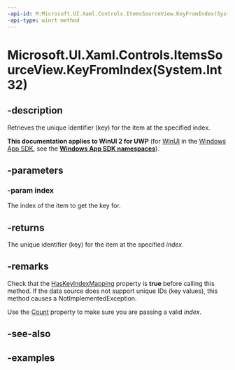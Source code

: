 ```yaml
---
-api-id: M:Microsoft.UI.Xaml.Controls.ItemsSourceView.KeyFromIndex(System.Int32)
-api-type: winrt method
---
```


# Microsoft.UI.Xaml.Controls.ItemsSourceView.KeyFromIndex(System.Int32)

<!--
public string KeyFromIndex (int index);
-->

## -description

Retrieves the unique identifier (key) for the item at the specified index.

**This documentation applies to WinUI 2 for UWP** (for [WinUI](/windows/apps/winui/winui3/) in the [Windows App SDK](/windows/apps/windows-app-sdk/), see the **[Windows App SDK namespaces](/windows/windows-app-sdk/api/winrt/)**).

## -parameters

### -param index

The index of the item to get the key for.

## -returns

The unique identifier (key) for the item at the specified _index_.

## -remarks

Check that the [HasKeyIndexMapping](itemssourceview_haskeyindexmapping.md) property is **true** before calling this method. If the data source does not support unique IDs (key values), this method causes a NotImplementedException.

Use the [Count](itemssourceview_count.md) property to make sure you are passing a valid _index_.

## -see-also

## -examples

